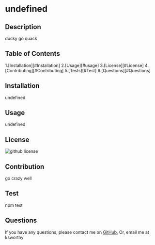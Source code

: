 # undefined

  ## Description
  ducky go quack

  ## Table of Contents

  1.[Installation][#Installation]
  2.[Usage][#usage]
  3.[License][#License]
  4.[Contributing][#Contributing]
  5.[Tests][#Test]
  6.[Questions][#Questions]

  ## Installation

  undefined

  ## Usage
  undefined

  ## License

![github license](https://img.shields.io/badge/license-MIT-blue.svg)

  ## Contribution
  go crazy well

  ## Test

  npm test

  ## Questions
  If you have any questions, please contact me on [GitHub](http://github.com/oksimone), Or, email me at ksworthy
